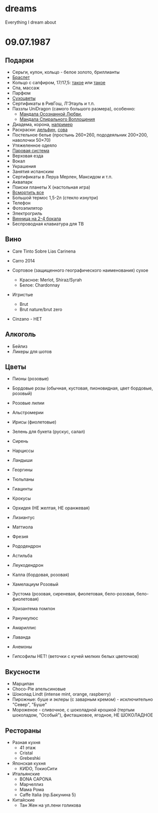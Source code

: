 # dreams
Everything I dream about

# 09.07.1987

## Подарки

* Серьги, кулон, кольцо - белое золото, бриллианты
* [Браслет](https://epldiamond.ru/product/braslet-iz-belogo-zolota-585-s-brilliantami-e0901br07153200/?4380791)
* Кольцо с сапфиром, 17/17,5: [такое](https://www.alltime.ru/jewellary/platina-kostroma/01-0219-00-105-1120-30/609302/) или [такое](https://market.yandex.ru/product--platina-jewelry-zolotoe-koltso-s-brilliantami-i-sapfirom-01-0254-00-105-1120-30/1811568209?sku=101921171179&offerid=GPNCBudF_K0Ai8ncZbyopQ&hid=91274&nid=18057672)
* Спа, массаж
* Парфюм
* [Сухоцветы](https://amsterdamflowers.ru/category-flowers/dried-flowers/) 
* Сертификаты в РивГош, Л'Этауль и т.п.
* Паззлы UniDragon (самого большого размера), особенно:
    * [Мандала Осознанной Любви](https://unidragon.ru/mandala-osoznannoj-lyubvi), 
    * [Мандала Спирального Воплощения](https://unidragon.ru/mandala-spiralnogo-voploscheniya)
* Диадема, корона, [например](https://www.alltime.ru/jewellary/sokolov/94250022_s/475731/)
* Раскраски: [дельфин](https://деревянныепазлы.рф/derevyannaya-raskraska-molodoi-delfin), [сова](https://деревянныепазлы.рф/derevyannaya-raskraska-nochnaya-sova)
* Постельное белье (простынь 260×260, пододеяльник 200×200, наволочки 50×70)
* Утяжеленное одеяло
* [Паровая система](https://shop.tefal.ru/product/utjugi-i-parogeneratory/parovaja-sistema/parovaja-ustanovka-tefal-care-you-yt3040e1?yclid=5905231209472256413&utm_source=Yandex&utm_medium=cpc&utm_campaign=1OqdTX_RU_TEF_NSP_.NSF_.NSSFP_PU_DISP_STATIC_76409277&utm_content=RSYA_Targeting_LALVisitors_SmartBanners_5127815__All_All_All_N%2FA_N%2FA_AllRussia_LC_AlwaysOn_Steamsystem_COOPFIM_N%2FA&utm_term=12433021560)
* Верховая езда
* Вокал
* Украшения
* Занятия испанским
* Сертификаты в Леруа Мерлен, Максидом и т.п.
* Аквапарк
* Поиски планеты Х (настольная игра)
* [Всмортить все](https://hobbygames.ru/rik-i-morti-vsmortit-vsjo) 
* Большой термос 1,5-2л (стекло изнутри)
* Телефон
* Фотоэпилятор
* Электрогриль
* [Винница на 2-4 бокала](https://www.instagram.com/creed.wood/)
* Беспроводная клавиатура для ТВ

## Вино

* Care Tinto Sobre Lias Carinena
* Carro 2014
* Сортовое (защищенного географического наименования) сухое
  * Красное: Merlot, Shiraz/Syrah
  * Белое: Chardonnay

* Игристые
  * Brut
  * Brut nature/brut zero

* Cinzano - НЕТ

## Алкоголь

* Бейлиз
* Ликеры для шотов

## Цветы

* Пионы (розовые)
* Бордовые розы (обычная, кустовая, пионовидная, цвет бордовые, розовый)
* Розовые лилии
* Альстромерии
* Ирисы (фиолетовые)
* Зелень для букета (рускус, салал)
* Сирень
* Нарциссы
* Ландыши
* Георгины
* Тюльпаны
* Гиацинты
* Крокусы
* Орхидея (НЕ желтая, НЕ оранжевая)
* Лизиантус
* Маттиола
* Фрезия
* Рододендрон
* Астильба
* Леукодендрон
* Калла (бордовая, розовая)
* Хамелациум Розовый
* Эустома (розовая, сиреневая, фиолетовая, бело-розовая, бело-фиолетовая)
* Хризантема помпон
* Ранункулюс
* Амариллис
* Лаванда
* Анемоны

* Гипсофилы НЕТ! (веточки с кучей мелких белых цветочков)


## Вкусности

* Марципан
* Choсo-Pie апельсиновые
* Шоколад Lindt (intense mint, orange, raspberry)
* Пирожные: буше и эклеры (с заварным кремом) - исключительно "Север", "Буше"
* Мороженое - сливочное, с шоколадной крошкой (тертым шоколадом, "Особый"), фисташковое, ягодное, НЕ ШОКОЛАДНОЕ

## Рестораны

* Разная кухня
  * 41 этаж
  * Cristal
  * Grebeshki
* Японская кухня
  * КИDO, ТокиоСити
* Итальянские
  * BONA CAPONA
  * Марчеллиз
  * Мама Рома
  * Caffe Italia (пр.Бакунина 5)
* Китайские
  * Тан Жен на ул.лени голикова
